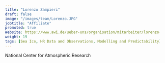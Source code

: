 ```yaml
---
title: "Lorenzo Zampieri"
draft: false
image: "/images/team/Lorenzo.JPG"
jobtitle: "Affiliate"
promoted: true
Website: https://www.awi.de/ueber-uns/organisation/mitarbeiter/lorenzo-zampieri.html
weight: 19
tags: [Sea Ice, HR Data and Observations, Modelling and Predictability]
---
```



National Center for Atmospheric Research
